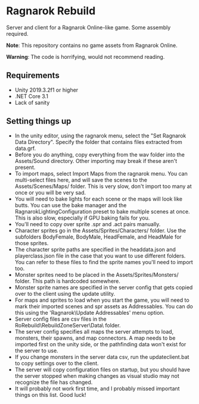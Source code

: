 # Ragnarok Rebuild

Server and client for a Ragnarok Online-like game. Some assembly required.

**Note**: This repository contains no game assets from Ragnarok Online.

**Warning**: The code is horrifying, would not recommend reading.

## Requirements

- Unity 2019.3.2f1 or higher
- .NET Core 3.1
- Lack of sanity

## Setting things up

- In the unity editor, using the ragnarok menu, select the "Set Ragnarok Data Directory". Specify the folder that contains files extracted from data.grf.
- Before you do anything, copy everything from the wav folder into the Assets/Sound directory. Other importing may break if these aren't present.
- To import maps, select Import Maps from the ragnarok menu. You can multi-select files here, and will save the scenes to the Assets/Scenes/Maps/ folder. This is very slow, don't import too many at once or you will be very sad.
- You will need to bake lights for each scene or the maps will look like butts. You can use the bake manager and the RagnarokLightingConfiguration preset to bake multiple scenes at once. This is also slow, especially if GPU baking fails for you.
- You'll need to copy over sprite .spr and .act pairs manually.
- Character sprites go in the Assets/Sprites/Characters/ folder. Use the subfolders BodyFemale, BodyMale, HeadFemale, and HeadMale for those sprites.
- The character sprite paths are specified in the headdata.json and playerclass.json file in the case that you want to use different folders. You can refer to these files to find the sprite names you'll need to import too.
- Monster sprites need to be placed in the Assets/Sprites/Monsters/ folder. This path is hardcoded somewhere.
- Monster sprite names are specified in the server config that gets copied over to the client using the update utility.
- For maps and sprites to load when you start the game, you will need to mark their imported scenes and spr assets as Addressables. You can do this using the 'Ragnarok\Update Addressables' menu option.
- Server config files are csv files in the RoRebuild\RebuildZoneServer\Data\ folder.
- The server config specifies all maps the server attempts to load, monsters, their spawns, and map connectors. A map needs to be imported first on the unity side, or the pathfinding data won't exist for the server to use.
- If you change monsters in the server data csv, run the updateclient.bat to copy settings over to the client.
- The server will copy configuration files on startup, but you should have the server stopped when making changes as visual studio may not recognize the file has changed.
- It will probably not work first time, and I probably missed important things on this list. Good luck!